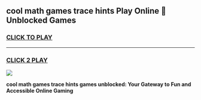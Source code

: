 
## cool math games trace hints Play Online 👋 Unblocked Games
<h3>
<a href="https://news.freeplayer.one?title=cool_math_games_trace_hints&ref=17CMG">CLICK TO PLAY</a></h3>
<hr>

<h3>
<a href="https://news.freeplayer.one?title=cool_math_games_trace_hints&ref=17CMG">CLICK 2 PLAY</a>
  
</h3>

<a href="https://news.freeplayer.one?title=cool_math_games_trace_hints&ref=17CMG/"><img src="https://clearcache.store/games.png"></a>


**cool math games trace hints games unblocked: Your Gateway to Fun and Accessible Online Gaming**

